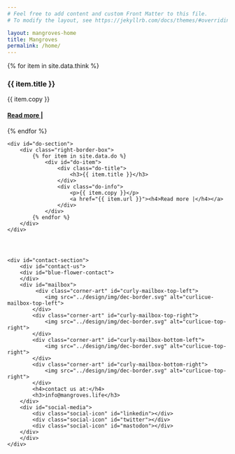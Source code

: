 ```yaml
---
# Feel free to add content and custom Front Matter to this file.
# To modify the layout, see https://jekyllrb.com/docs/themes/#overriding-theme-defaults

layout: mangroves-home
title: Mangroves
permalink: /home/
---
```


<head>
    <meta charset="UTF-8" />
    <!-- <meta name="viewport" content="width=device-width, initial-scale=1.0"> -->
    <link rel="stylesheet" type="text/css" href="../css/styles.css" />
</head>

<div id="wrapper">
    <div id="think-section">
        <div class="right-border-box">
            {% for item in site.data.think %}
                <div id="think-item">
                    <div class="think-title">
                        <h3>{{ item.title }}</h3>
                    </div>
                    <div class="think-info">
                        <p>{{ item.copy }}</p>
                        <a href="{{ item.url }}"><h4>Read more |</h4></a>
                    </div>
                </div>
            {% endfor %}
        </div>
    </div>

    <div id="do-section">
        <div class="right-border-box">
            {% for item in site.data.do %}
                <div id="do-item">
                    <div class="do-title">
                        <h3>{{ item.title }}</h3>
                    </div>
                    <div class="do-info">
                        <p>{{ item.copy }}</p>
                        <a href="{{ item.url }}"><h4>Read more |</h4></a>
                    </div>
                </div>
            {% endfor %}
        </div>
    </div>




    <div id="contact-section">
        <div id="contact-us">
        <div id="blue-flower-contact">
        </div>
        <div id="mailbox">
             <div class="corner-art" id="curly-mailbox-top-left">
                <img src="../design/img/dec-border.svg" alt="curlicue-mailbox-top-left">
            </div>
            <div class="corner-art" id="curly-mailbox-top-right">
                <img src="../design/img/dec-border.svg" alt="curlicue-top-right">
            </div>
            <div class="corner-art" id="curly-mailbox-bottom-left">
                <img src="../design/img/dec-border.svg" alt="curlicue-top-right">
            </div>
            <div class="corner-art" id="curly-mailbox-bottom-right">
                <img src="../design/img/dec-border.svg" alt="curlicue-top-right">
            </div>
            <h4>contact us at:</h4>
            <h3>info@mangroves.life</h3>
        </div>
        <div id="social-media">
            <div class="social-icon" id="linkedin"></div>
            <div class="social-icon" id="twitter"></div>
            <div class="social-icon" id="mastodon"></div>
        </div>
        </div>
    </div>
</div>
